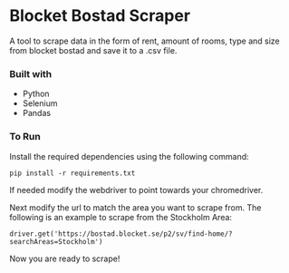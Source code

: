 # Blocket Bostad Scraper

A tool to scrape data in the form of rent, amount of rooms, type and size from blocket bostad and save it to a .csv file. 

### Built with

- Python
- Selenium
- Pandas

### To Run

Install the required dependencies using the following command: 
```
pip install -r requirements.txt
```
If needed modify the webdriver to point towards your chromedriver. 

Next modify the url to match the area you want to scrape from. The following is an example to scrape from the Stockholm Area:
```
driver.get('https://bostad.blocket.se/p2/sv/find-home/?searchAreas=Stockholm')
```
Now you are ready to scrape!
